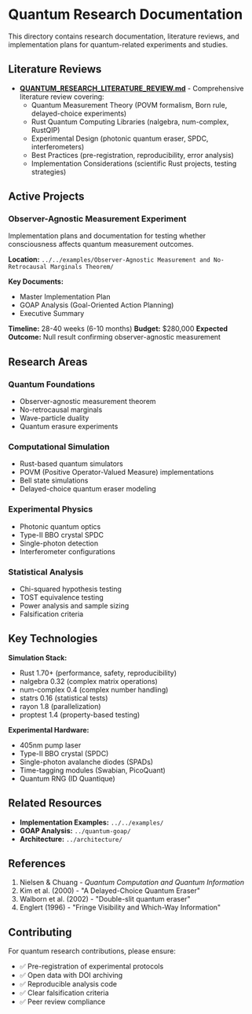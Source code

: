 # Quantum Research Documentation

This directory contains research documentation, literature reviews, and implementation plans for quantum-related experiments and studies.

## Literature Reviews

- **[QUANTUM_RESEARCH_LITERATURE_REVIEW.md](./QUANTUM_RESEARCH_LITERATURE_REVIEW.md)** - Comprehensive literature review covering:
  - Quantum Measurement Theory (POVM formalism, Born rule, delayed-choice experiments)
  - Rust Quantum Computing Libraries (nalgebra, num-complex, RustQIP)
  - Experimental Design (photonic quantum eraser, SPDC, interferometers)
  - Best Practices (pre-registration, reproducibility, error analysis)
  - Implementation Considerations (scientific Rust projects, testing strategies)

## Active Projects

### Observer-Agnostic Measurement Experiment

Implementation plans and documentation for testing whether consciousness affects quantum measurement outcomes.

**Location:** `../../examples/Observer-Agnostic Measurement and No-Retrocausal Marginals Theorem/`

**Key Documents:**
- Master Implementation Plan
- GOAP Analysis (Goal-Oriented Action Planning)
- Executive Summary

**Timeline:** 28-40 weeks (6-10 months)
**Budget:** $280,000
**Expected Outcome:** Null result confirming observer-agnostic measurement

## Research Areas

### Quantum Foundations
- Observer-agnostic measurement theorem
- No-retrocausal marginals
- Wave-particle duality
- Quantum erasure experiments

### Computational Simulation
- Rust-based quantum simulators
- POVM (Positive Operator-Valued Measure) implementations
- Bell state simulations
- Delayed-choice quantum eraser modeling

### Experimental Physics
- Photonic quantum optics
- Type-II BBO crystal SPDC
- Single-photon detection
- Interferometer configurations

### Statistical Analysis
- Chi-squared hypothesis testing
- TOST equivalence testing
- Power analysis and sample sizing
- Falsification criteria

## Key Technologies

**Simulation Stack:**
- Rust 1.70+ (performance, safety, reproducibility)
- nalgebra 0.32 (complex matrix operations)
- num-complex 0.4 (complex number handling)
- statrs 0.16 (statistical tests)
- rayon 1.8 (parallelization)
- proptest 1.4 (property-based testing)

**Experimental Hardware:**
- 405nm pump laser
- Type-II BBO crystal (SPDC)
- Single-photon avalanche diodes (SPADs)
- Time-tagging modules (Swabian, PicoQuant)
- Quantum RNG (ID Quantique)

## Related Resources

- **Implementation Examples:** `../../examples/`
- **GOAP Analysis:** `../quantum-goap/`
- **Architecture:** `../architecture/`

## References

1. Nielsen & Chuang - *Quantum Computation and Quantum Information*
2. Kim et al. (2000) - "A Delayed-Choice Quantum Eraser"
3. Walborn et al. (2002) - "Double-slit quantum eraser"
4. Englert (1996) - "Fringe Visibility and Which-Way Information"

## Contributing

For quantum research contributions, please ensure:
- ✅ Pre-registration of experimental protocols
- ✅ Open data with DOI archiving
- ✅ Reproducible analysis code
- ✅ Clear falsification criteria
- ✅ Peer review compliance
